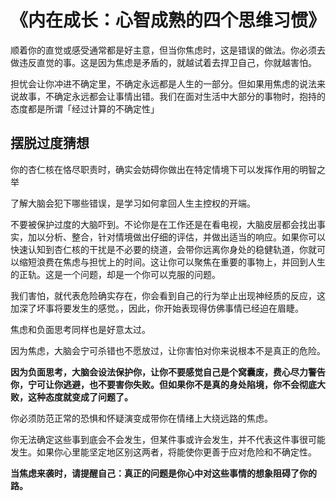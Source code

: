 # 《内在成长：心智成熟的四个思维习惯》

顺着你的直觉或感受通常都是好主意，但当你焦虑时，这是错误的做法。你必须去做违反直觉的事。这是因为焦虑是矛盾的，就越试着去捍卫自己，你就越害怕。

担忧会让你冲进不确定里，不确定永远都是人生的一部分。但如果用焦虑的说法来说故事，不确定永远都会让事情出错。我们在面对生活中大部分的事物时，抱持的态度都是所谓「经过计算的不确定性」

## 摆脱过度猜想

你的杏仁核在恪尽职责时，确实会妨碍你做出在特定情境下可以发挥作用的明智之举

了解大脑会犯下哪些错误，是学习如何拿回人生主控权的开端。

不要被保护过度的大脑吓到。不论你是在工作还是在看电视，大脑皮层都会找出事实，加以分析、整合，针对情境做出仔细的评估，并做出适当的响应。如果你可以快速认知到杏仁核的干扰是不必要的绕道，会带你远离你身处的稳健轨道，你就可以缩短浪费在焦虑与担忧上的时间。这让你可以聚焦在重要的事物上，并回到人生的正轨。这是一个问题，却是一个你可以克服的问题。

我们害怕，就代表危险确实存在，你会看到自己的行为举止出现神经质的反应，这加深了坏事将要发生的感觉。，因此，你开始表现得仿佛事情已经迫在眉睫。

焦虑和负面思考同样也是好意太过。

因为焦虑，大脑会宁可杀错也不愿放过，让你害怕对你来说根本不是真正的危险。

**因为负面思考，大脑会设法保护你，让你不要感觉自己是个窝囊废，费心尽力警告你，宁可让你逃避，也不要害你失败。但如果你不是真的身处陷境，你不会彻底大败，这种态度就变成了问题了。**

你必须防范正常的恐惧和怀疑演变成带你在情绪上大绕远路的焦虑。

你无法确定这些事到底会不会发生，但某件事或许会发生，并不代表这件事很可能发生。如果你心里能坚定地区别这两者，将能使你更善于应对危险和不确定性。

**当焦虑来袭时，请提醒自己：真正的问题是你心中对这些事情的想象阻碍了你的路。**

